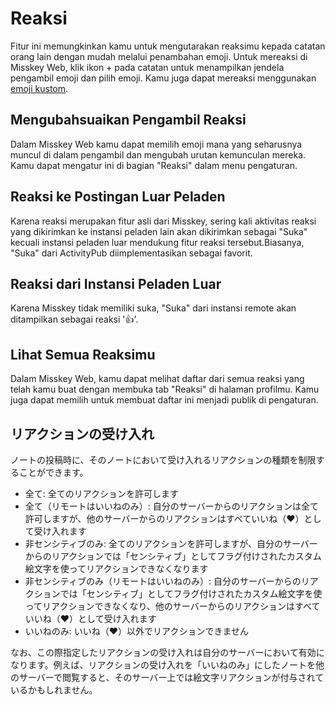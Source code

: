 # Reaksi

Fitur ini memungkinkan kamu untuk mengutarakan reaksimu kepada catatan orang lain dengan mudah melalui penambahan emoji.
Untuk mereaksi di Misskey Web, klik ikon + pada catatan untuk menampilkan jendela pengambil emoji dan pilih emoji.
Kamu juga dapat mereaksi menggunakan [emoji kustom](./custom-emoji.md).

## Mengubahsuaikan Pengambil Reaksi

Dalam Misskey Web kamu dapat memilih emoji mana yang seharusnya muncul di dalam pengambil dan mengubah urutan kemunculan mereka.
Kamu dapat mengatur ini di bagian "Reaksi" dalam menu pengaturan.

## Reaksi ke Postingan Luar Peladen

Karena reaksi merupakan fitur asli dari Misskey, sering kali aktivitas reaksi yang dikirimkan ke instansi peladen lain akan dikirimkan sebagai "Suka" kecuali instansi peladen luar mendukung fitur reaksi tersebut.Biasanya, "Suka" dari ActivityPub diimplementasikan sebagai favorit.

## Reaksi dari Instansi Peladen Luar

Karena Misskey tidak memiliki suka, "Suka" dari instansi remote akan ditampilkan sebagai reaksi '👍'.

## Lihat Semua Reaksimu

Dalam Misskey Web, kamu dapat melihat daftar dari semua reaksi yang telah kamu buat dengan membuka tab "Reaksi" di halaman profilmu.
Kamu juga dapat memilih untuk membuat daftar ini menjadi publik di pengaturan.

## リアクションの受け入れ

ノートの投稿時に、そのノートにおいて受け入れるリアクションの種類を制限することができます。

- 全て: 全てのリアクションを許可します
- 全て（リモートはいいねのみ）: 自分のサーバーからのリアクションは全て許可しますが、他のサーバーからのリアクションはすべていいね（❤）として受け入れます
- 非センシティブのみ: 全てのリアクションを許可しますが、自分のサーバーからのリアクションでは「センシティブ」としてフラグ付けされたカスタム絵文字を使ってリアクションできなくなります
- 非センシティブのみ（リモートはいいねのみ）: 自分のサーバーからのリアクションでは「センシティブ」としてフラグ付けされたカスタム絵文字を使ってリアクションできなくなり、他のサーバーからのリアクションはすべていいね（❤）として受け入れます
- いいねのみ: いいね（❤）以外でリアクションできません

なお、この際指定したリアクションの受け入れは自分のサーバーにおいて有効になります。例えば、リアクションの受け入れを「いいねのみ」にしたノートを他のサーバーで閲覧すると、そのサーバー上では絵文字リアクションが付与されているかもしれません。
